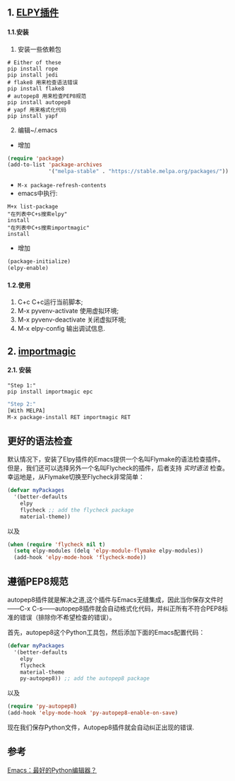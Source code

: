 ## 1. [ELPY插件](https://github.com/jorgenschaefer/elpy)
#### 1.1.安装
1. 安装一些依赖包
```shell
# Either of these
pip install rope
pip install jedi
# flake8 用来检查语法错误
pip install flake8
# autopep8 用来检查PEP8规范
pip install autopep8
# yapf 用来格式化代码
pip install yapf
```
2. 编辑~/.emacs
* 增加
```lisp
(require 'package)
(add-to-list 'package-archives
             '("melpa-stable" . "https://stable.melpa.org/packages/"))
```
* `M-x package-refresh-contents`
* emacs中执行:
```
M+x list-package
"在列表中C+s搜索elpy"
install
"在列表中C+s搜索importmagic"
install
```
* 增加
```lisp
(package-initialize)
(elpy-enable)
```
#### 1.2.使用
1. C+c C+c运行当前脚本;
2. M-x pyvenv-activate 使用虚拟环境;
3. M-x pyvenv-deactivate 关闭虚拟环境;
4. M-x elpy-config 输出调试信息.

## 2. [importmagic](https://github.com/anachronic/importmagic.el)
#### 2.1. 安装
```shell
"Step 1:"
pip install importmagic epc
```
```lisp
"Step 2:"
[With MELPA]
M-x package-install RET importmagic RET
```
## 更好的语法检查
默认情况下，安装了Elpy插件的Emacs提供一个名叫Flymake的语法检查插件。但是，我们还可以选择另外一个名叫Flycheck的插件，后者支持 *实时语法* 检查。幸运地是，从Flymake切换至Flycheck非常简单：
```lisp
(defvar myPackages
  '(better-defaults
    elpy
    flycheck ;; add the flycheck package
    material-theme))
```
以及
```lisp
(when (require 'flycheck nil t)
  (setq elpy-modules (delq 'elpy-module-flymake elpy-modules))
  (add-hook 'elpy-mode-hook 'flycheck-mode))
```

## 遵循PEP8规范
autopep8插件就是解决之道,这个插件与Emacs无缝集成，因此当你保存文件时——C-x C-s——autopep8插件就会自动格式化代码，并纠正所有不符合PEP8标准的错误（排除你不希望检查的错误）。

首先，autopep8这个Python工具包，然后添加下面的Emacs配置代码：
```lisp
(defvar myPackages
  '(better-defaults
    elpy
    flycheck
    material-theme
    py-autopep8)) ;; add the autopep8 package
```
以及
```lisp
(require 'py-autopep8)
(add-hook 'elpy-mode-hook 'py-autopep8-enable-on-save)
```
现在我们保存Python文件，Autopep8插件就会自动纠正出现的错误.

## 参考
[Emacs：最好的Python编辑器？](https://segmentfault.com/a/1190000004165173)
